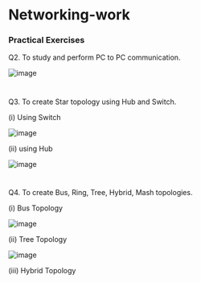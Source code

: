 # Networking-work

### Practical Exercises

Q2. To study and perform PC to PC communication.

![image](https://github.com/Amrendra2004/Networking-work/assets/118886890/ea4daec5-e5d9-4d30-9f29-be6fd8ab71ab)
# 
Q3. To create Star topology using Hub and Switch.

(i) Using Switch

![image](https://github.com/Amrendra2004/Networking-work/assets/118886890/7669825c-4e28-40e6-a3e4-532cc59fe825)

(ii) using Hub

![image](https://github.com/Amrendra2004/Networking-work/assets/118886890/263bcea8-3a36-435d-8ea7-72cf22f08617)
#
Q4. To create Bus, Ring, Tree, Hybrid, Mash topologies.

(i) Bus Topology

![image](https://github.com/Amrendra2004/Networking-work/assets/118886890/9f69e3bf-59bd-481c-b550-b5ccd72e3502)

(ii) Tree Topology

![image](https://github.com/Amrendra2004/Networking-work/assets/118886890/0340c020-1a7e-4138-99d2-7ffbc17bc465)

(iii) Hybrid Topology





